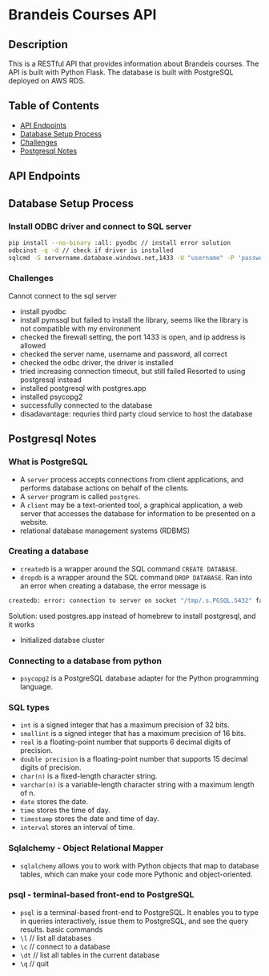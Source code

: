 # Brandeis Courses API 
## Description
This is a RESTful API that provides information about Brandeis courses. The API is built with Python Flask. The database is built with PostgreSQL deployed on AWS RDS.
## Table of Contents
- [API Endpoints](#api-endpoints)
- [Database Setup Process](#database-setup-process)
- [Challenges](#challenges)
- [Postgresql Notes](#postgresql-notes)

## API Endpoints
## Database Setup Process
### Install ODBC driver and connect to SQL server
```bash
pip install --no-binary :all: pyodbc // install error solution 
odbcinst -q -d // check if driver is installed
sqlcmd -S servername.database.windows.net,1433 -U "username" -P 'password' -Q "use mydb;" // connect to sql server with sqlcmd
```
### Challenges 
Cannot connect to the sql server 
- install pyodbc
- install pymssql but failed to install the library, seems like the library is not compatible with my environment
- checked the firewall setting, the port 1433 is open, and ip address is allowed
- checked the server name, username and password, all correct
- checked the odbc driver, the driver is installed
- tried increasing connection timeout, but still failed
Resorted to using postgresql instead
- installed postgresql with postgres.app
- installed psycopg2
- successfully connected to the database
- disadavantage: requries third party cloud service to host the database


## Postgresql Notes
### What is PostgreSQL
- A `server` process accepts connections from client applications, and performs database actions on behalf of the clients.
- A `server` program is called `postgres`.
- A `client` may be a text-oriented tool, a graphical application, a web server that accesses the database for information to be presented on a website.
- relational database management systems (RDBMS)
### Creating a database
- `createdb` is a wrapper around the SQL command `CREATE DATABASE`. 
- `dropdb` is a wrapper around the SQL command `DROP DATABASE`. 
Ran into an error when creating a database, the error message is 
```bash
createdb: error: connection to server on socket "/tmp/.s.PGSQL.5432" failed: No such file or directory Is the server running locally and accepting connections on that socket?
```
Solution: used postgres.app instead of homebrew to install postgresql, and it works
- Initialized databse cluster 
### Connecting to a database from python
- `psycopg2` is a PostgreSQL database adapter for the Python programming language.
### SQL types 
- `int` is a signed integer that has a maximum precision of 32 bits.
- `smallint` is a signed integer that has a maximum precision of 16 bits.
- `real` is a floating-point number that supports 6 decimal digits of precision.
- `double precision` is a floating-point number that supports 15 decimal digits of precision.
- `char(n)` is a fixed-length character string.
- `varchar(n)` is a variable-length character string with a maximum length of n.
- `date` stores the date.
- `time` stores the time of day.
- `timestamp` stores the date and time of day.
- `interval` stores an interval of time.
### Sqlalchemy - Object Relational Mapper
- `sqlalchemy` allows you to work with Python objects that map to database tables, which can make your code more Pythonic and object-oriented. 
### psql - terminal-based front-end to PostgreSQL
- `psql` is a terminal-based front-end to PostgreSQL. It enables you to type in queries interactively, issue them to PostgreSQL, and see the query results.
basic commands
- `\l` // list all databases
- `\c` // connect to a database
- `\dt` // list all tables in the current database
- `\q` // quit

